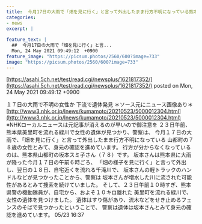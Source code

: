 ```yaml
---
title:  今月17日の大雨で「畑を見に行く」と言って外出したまま行方不明になっている熊本県山都町の坂本スミ子さんか 下流で遺体発見 
categories:
- news
excerpt: |
  
feature_text: |
  ##  今月17日の大雨で「畑を見に行く」と言...
  Mon, 24 May 2021 09:49:12  +0900
feature_image: "https://picsum.photos/2560/600?image=733"
image: "https://picsum.photos/2560/600?image=733"
---
```


[https://asahi.5ch.net/test/read.cgi/newsplus/1621817352/](https://asahi.5ch.net/test/read.cgi/newsplus/1621817352/)
posted on Mon, 24 May 2021 09:49:12  +0900

<!--more-->

１７日の大雨で不明の女性か 下流で遺体発見 ＊ソース元にニュース画像あり＊ [http://www3.nhk.or.jp/lnews/kumamoto/20210523/5000012304.html](http://www3.nhk.or.jp/lnews/kumamoto/20210523/5000012304.html) ※NHKローカルニュースは元記事が消えるのが早いので御注意を ２３日午前、熊本県美里町を流れる緑川で女性の遺体が見つかり、警察は、 今月１７日の大雨で、「畑を見に行く」と言って外出したまま行方不明になっている 山都町の７８歳の女性とみて、身元の確認を進めています。 行方が分からなくなっているのは、熊本県山都町の坂本スミ子さん（７８）です。 坂本さんは熊本県に大雨が降った今月１７日の午前６時ごろ、 「畑の様子を見に行く」と言って外出し、翌日の１８日、自宅近くを流れる千滝川で、 坂本さんの軽トラックのハンドルなどが見つかったことから、警察は 坂本さんが増水した川に流された可能性があるとみて捜索を続けていました。 そして、２３日午前１０時すぎ、熊本県警の機動隊員が、自宅から、およそ１０キロ離れた 美里町を流れる緑川で、女性の遺体を見つけました。 遺体はすり傷があり、流木などをせき止めるフェンスのそばで見つかったということで、 警察は遺体は坂本さんとみて身元の確認を進めています。 05/23 16:37

